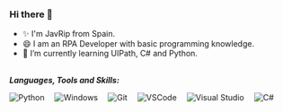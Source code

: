 ### Hi there 👋


- ✨ I'm JavRip from Spain.
- 😄 I am an RPA Developer with basic programming knowledge.
- 🌱 I’m currently learning UIPath, C# and Python.


<br>**_Languages, Tools and Skills:_**<br>

![Python](https://img.shields.io/badge/Python-FFD43B?style=for-the-badge&logo=python&logoColor=blue)&emsp; ![Windows](https://img.shields.io/badge/Windows-0078D6?style=for-the-badge&logo=windows&logoColor=white)&emsp; ![Git](https://img.shields.io/badge/GIT-E44C30?style=for-the-badge&logo=git&logoColor=white)&emsp; ![VSCode](https://img.shields.io/badge/VSCode-0078D4?style=for-the-badge&logo=visual%20studio%20code&logoColor=white)&emsp; ![Visual Studio](https://img.shields.io/badge/Visual_Studio-5C2D91?style=for-the-badge&logo=visual%20studio&logoColor=white)&emsp; ![C#](https://img.shields.io/badge/C%23-239120?style=for-the-badge&logo=c-sharp&logoColor=white)